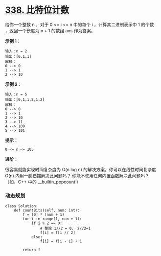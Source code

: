 # [338. 比特位计数](https://leetcode-cn.com/problems/counting-bits/)

给你一个整数 n ，对于 0 <= i <= n 中的每个 i ，计算其二进制表示中 1 的个数 ，返回一个长度为 n + 1 的数组 ans 作为答案。

 

**示例 1：**

```
输入：n = 2
输出：[0,1,1]
解释：
0 --> 0
1 --> 1
2 --> 10
```

**示例 2：**

```
输入：n = 5
输出：[0,1,1,2,1,2]
解释：
0 --> 0
1 --> 1
2 --> 10
3 --> 11
4 --> 100
5 --> 101
```

**提示：**

```
0 <= n <= 105
```

**进阶：**

很容易就能实现时间复杂度为 O(n log n) 的解决方案，你可以在线性时间复杂度 O(n) 内用一趟扫描解决此问题吗？
你能不使用任何内置函数解决此问题吗？（如，C++ 中的 __builtin_popcount ）



### 动态规划

```
class Solution:
    def countBits(self, num: int):
        f = [0] * (num + 1)
        for i in range(1, num + 1):
            if i % 2 == 0:
                # 整除 1//2 = 0， 2//2=1
                f[i] = f[i // 2]
            else:
                f[i] = f[i - 1] + 1

        return f

```

